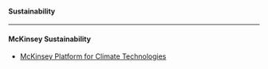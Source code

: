 #### Sustainability

---------------

#### McKinsey Sustainability

- [McKinsey Platform for Climate Technologies](https://www.mckinsey.com/business-functions/sustainability/how-we-help-clients/mckinsey-platform-for-climate-technologies)
